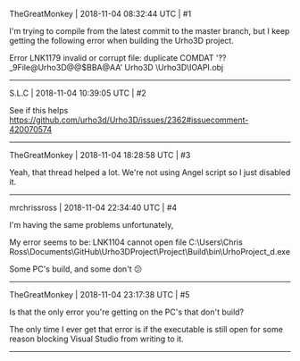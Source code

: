 TheGreatMonkey | 2018-11-04 08:32:44 UTC | #1

I'm trying to compile from the latest commit to the master branch, but I keep getting the following error when building the Urho3D project.

Error    LNK1179    invalid or corrupt file: duplicate COMDAT '??_9File@Urho3D@@$BBA@AA'    Urho3D    \Urho3D\IOAPI.obj

-------------------------

S.L.C | 2018-11-04 10:39:05 UTC | #2

See if this helps https://github.com/urho3d/Urho3D/issues/2362#issuecomment-420070574

-------------------------

TheGreatMonkey | 2018-11-04 18:28:58 UTC | #3

Yeah, that thread helped a lot. We're not using Angel script so I just disabled it.

-------------------------

mrchrissross | 2018-11-04 22:34:40 UTC | #4

I'm having the same problems unfortunately, 

My error seems to be: LNK1104 cannot open file C:\Users\Chris Ross\Documents\GitHub\Urho3DProject\Project\Build\bin\UrhoProject_d.exe

Some PC's build, and some don't :confused:

-------------------------

TheGreatMonkey | 2018-11-04 23:17:38 UTC | #5

Is that the only error you're getting on the PC's that don't build?

The only time I ever get that error is if the executable is still open for some reason blocking Visual Studio from writing to it.

-------------------------

